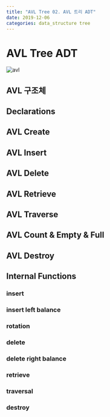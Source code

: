 ```yaml
---
title: "AVL Tree 02. AVL 트리 ADT"
date: 2019-12-06
categories: data_structure tree
---
```


# AVL Tree ADT

![avl](https://user-images.githubusercontent.com/26007107/70292746-50b1b680-1822-11ea-85d0-4c5c316838c2.PNG)

## AVL 구조체

<script src="https://gist.github.com/DetegiCE/f205e62c80ba5914eeb238d865afa594.js"></script>

## Declarations

<script src="https://gist.github.com/DetegiCE/53a6fdd60970e1fa0be2b4cb5f5ebed0.js"></script>

## AVL Create

<script src="https://gist.github.com/DetegiCE/ad6f724320dd470819ace6f5c64a9738.js"></script>

## AVL Insert

<script src="https://gist.github.com/DetegiCE/2465fc873b597d88a059e63ddd80e076.js"></script>

## AVL Delete

<script src="https://gist.github.com/DetegiCE/27d6df8b851e55ff3189b565f217d865.js"></script>

## AVL Retrieve

<script src="https://gist.github.com/DetegiCE/effa3b3895f755b66b0fca6ba4cb4293.js"></script>

## AVL Traverse

<script src="https://gist.github.com/DetegiCE/dff828c645a4d95231ccbd7fd8b8299a.js"></script>

## AVL Count & Empty & Full

<script src="https://gist.github.com/DetegiCE/e8c06ce8cafca8b483142475a10a4178.js"></script>

## AVL Destroy

<script src="https://gist.github.com/DetegiCE/215b7bd90f657625cd200c381033bb36.js"></script>

## Internal Functions

### insert

<script src="https://gist.github.com/DetegiCE/1782510ee64a7a1b2cc8ee243f740aa9.js"></script>

### insert left balance

<script src="https://gist.github.com/DetegiCE/a2ac826de5d42aac780e1667198f785e.js"></script>

### rotation

<script src="https://gist.github.com/DetegiCE/7685a2c71ca4503320c2b180bb0fe375.js"></script>

### delete

<script src="https://gist.github.com/DetegiCE/128916884817338dd8c6e604975bd4a1.js"></script>

### delete right balance

<script src="https://gist.github.com/DetegiCE/0b8f80810c73cbc206cfdc329123cf60.js"></script>

### retrieve

<script src="https://gist.github.com/DetegiCE/9e4bab1d6f8a35e8290de20f882650f6.js"></script>

### traversal

<script src="https://gist.github.com/DetegiCE/b5ba93464efad379f87c915883777574.js"></script>

### destroy

<script src="https://gist.github.com/DetegiCE/9808a747bcfcb1cb0fc930499dfd65f4.js"></script>
